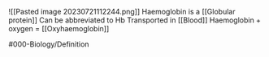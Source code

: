 ![[Pasted image 20230721112244.png]]
Haemoglobin is a [[Globular protein]]
Can be abbreviated to Hb
Transported in [[Blood]]
Haemoglobin + oxygen = [[Oxyhaemoglobin]]

#000-Biology/Definition 